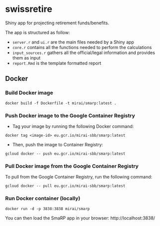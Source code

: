 # swissretire
Shiny app for projecting retirement funds/benefits.

The app is structured as follow:

- `server.r` and `ui.r` are the main files needed by a Shiny app
- `core.r` contains all the functions needed to perform the calculations
- `input_sources.r` gathers all the official/legal information and provides them as input
- `report.Rmd` is the template formatted report

## Docker

### Build Docker image

```
docker build -f Dockerfile -t mirai/smarp:latest .
```

### Push Docker image to the Google Container Registry

- Tag your image by running the following Docker command:

```
docker tag <image-id> eu.gcr.io/mirai-sbb/smarp:latest
```

- Then, push the image to Container Registry:

```
gcloud docker -- push eu.gcr.io/mirai-sbb/smarp:latest
```

### Pull Docker image from the Google Container Registry

To pull from the Google Container Registry, run the following command:

```
gcloud docker -- pull eu.gcr.io/mirai-sbb/smarp:latest
```

### Run Docker container (locally)

```
docker run -d -p 3838:3838 mirai/smarp
```

You can then load the SmaRP app in your browser:
http://localhost:3838/
